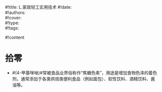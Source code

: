 #!title:    L.家政轻工实用技术
#!date:     
#!authors:  
#!cover:    
#!type:     
#!tags:     

#!content

# 拾零

- #(4-甲基咪唑)#常被食品业界俗称作“焦糖色素”，用途是增加食物色泽的着色剂，通常添加于各类烘焙类便利食品（例如面包）、软性饮料、酒精饮料、酱油等。




